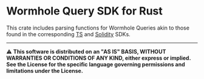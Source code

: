 # Wormhole Query SDK for Rust

This crate includes parsing functions for Wormhole Queries akin to those found in the corresponding [TS](https://www.npmjs.com/package/@wormhole-foundation/wormhole-query-sdk) and [Solidity](https://github.com/wormhole-foundation/wormhole-solidity-sdk) SDKs.

---

⚠ **This software is distributed on an "AS IS" BASIS, WITHOUT WARRANTIES OR CONDITIONS OF ANY KIND, either express or
implied. See the License for the specific language governing permissions and limitations under the License.**
